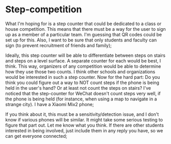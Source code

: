 # Step-competition

What I'm hoping for is a step counter that could be dedicated to a class or house competition. This means that there must be a way for the user to sign up as a member of a particular team. I'm guessing that QR codes could be set up for this. Also, I want to be sure that only students and faculty can sign (to prevent recruitment of friends and family);

Ideally, this step counter will be able to differentiate between steps on stairs and steps on a level surface. A separate counter for each would be best, I think. This way, organizers of any competition would be able to determine how they use those two counts. I think other schools and organizations would be interested in such a step counter.
Now for the hard part: Do you think you could figure out a way to NOT count steps if the phone is being held in the user's hand? Or at least not count the steps on stairs? I've noticed that the step-counter for WeChat doesn't count steps very well, if the phone is being held (for instance, when using a map to navigate in a strange city). I have a Xiaomi Mix2 phone;

If you think about it, this must be a sensitivity/detection issue, and I don't know if various phones will be similar. It might take some serious testing to figure that part out.
Let me know what you think. If there are other students interested in being involved, just include them in any reply you have, so we can get everyone connected;
